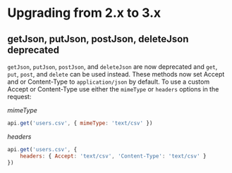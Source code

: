 # Upgrading from 2.x to 3.x

## getJson, putJson, postJson, deleteJson deprecated

`getJson`, `putJson`, `postJson`, and `deleteJson` are now deprecated and `get`, `put`, `post`, and `delete` can be used instead. These methods now set Accept and or Content-Type to `application/json` by default. To use a custom Accept or Content-Type use either the `mimeType` or `headers` options in the request:

*mimeType*
```javascript
api.get('users.csv', { mimeType: 'text/csv' })
```

*headers*
```javascript
api.get('users.csv', {
	headers: { Accept: 'text/csv', 'Content-Type': 'text/csv' }
})
```
